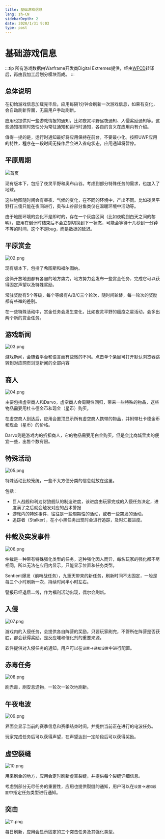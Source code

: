 ```yaml
---
title: 基础游戏信息
lang: zh-CN
sidebarDepth: 2
date: 2020/1/31 9:03
type: post
---
```


# 基础游戏信息

:::tip
所有游戏数据由Warframe开发商Digital Extremes提供，经由[WFCD](https://github.com/WFCD)转译后，再由我加工后划分模块而成。
:::

## 总体说明

在初始游戏信息加载完毕后，应用每隔1分钟会刷新一次游戏信息，如果有变化，会自动刷新界面，无需用户手动刷新。

应用也提供对一些游戏情报的通知，比如夜灵平野昼夜通知、入侵奖励通知等。这些通知按照时效性分为常驻通知和运行时通知，各自的含义在应用内有介绍。

值得一提的是，运行时通知最好将应用保持在前台，不要最小化。按照UWP应用的特性，程序在一段时间无操作后会进入省电状态，应用通知将暂停。

## 平原周期

![首页](https://i.loli.net/2020/01/31/H8MgT2IZb61UcWr.png)

现有版本下，包括了夜灵平野和奥布山谷。考虑到部分特殊任务的需求，也加入了地球。

这些地图随时间会有昼夜、气候的变化，在不同的环境中，产出不同。比如夜灵平野打三傻只能在夜间进行，奥布山谷部分鱼类仅在温暖环境中活动等。

由于地图环境的变化不是即时的，存在一个灰度区间（比如夜晚到白天之间的黎明），应用在倒计时结束后不会立刻切换到下一状态，可能会等待十几秒到一分钟不等的时间，这个不是bug，而是数据的延迟。

## 平原赏金

![02.png](https://i.loli.net/2020/01/31/FfwosY7xIHbEzdN.png)

现有版本下，包括了希图斯和福尔图纳。

这俩开放地图都有各自的地方势力，地方势力会发布一些赏金任务，完成它可以获得固定声望以及特殊奖励。

常驻奖励有5个等级，每个等级有A/B/C三个轮次，随时间轮替，每一轮次的奖励都有些微的差别。

在一些特殊活动中，赏金任务会发生变化，比如夜灵平野的瘟疫之星活动，会多出两个新的赏金任务。

## 游戏新闻

![03.png](https://i.loli.net/2020/01/31/G3LZB82ixWTJNSI.png)

游戏新闻，会随着平台和语言而有些微的不同。点击单个条目可打开默认浏览器跳转到对应网页浏览新闻的全部内容

## 商人

![04.png](https://i.loli.net/2020/01/31/XOB5A8dIafmK7HE.png)

主要包括虚空商人和Darvo，虚空商人会周期性回归，带来一些特殊的物品，这些物品需要用杜卡德金币和现金（星币）购买。

在虚空商人到达后，应用会置顶显示所有虚空商人携带的物品，并附带杜卡德金币和现金（星币）的价格。

Darvo则是游戏内的折扣商人，它的物品需要用白金购买，但是会比商城里卖的便宜一些，出售个数有限。

## 特殊活动

![05.png](https://i.loli.net/2020/01/31/qvzrDphUxQbifXn.png)

特殊活动比较笼统，一些不太方便分类的信息就放在这里。

包括：

- 巨人战舰和利刃豺狼舰队的制造进度，该进度由玩家完成的入侵任务决定，进度满了之后就会触发对应的战术警报
- 游戏内的特殊事件，往往是一些周期性的活动，或者一些突发的活动。
- 追踪者（Stalker），在小小黑任务出现时会进行追踪，及时汇报进度。

## 仲裁及突发事件

![06.png](https://i.loli.net/2020/01/31/fbr5nlAzsaq4QiH.png)

仲裁是一种带有特殊强化类型的任务，这种强化因人而异，每名玩家的强化都不尽相同，所以无法在应用内显示，只能显示位置和任务类型。

Sentient爆发（前哨战任务），九重天带来的新任务，刷新时间不太固定，一般是每三个小时刷新一次，持续时间半小时左右。

警报已经退居二线，作为福利活动出现，偶尔会刷新。

## 入侵

![07.png](https://i.loli.net/2020/01/31/sXmylbUZMCEi3Lt.png)

游戏内的入侵任务，会提供各自阵营的奖励，只要玩家刷完，不管所在阵营是否获胜，都会获得奖励。是反应堆和催化剂的重要来源。

软件提供对入侵任务的通知，用户可以在`设置`->`通知设置`中进行配置。

## 赤毒任务

![08.png](https://i.loli.net/2020/01/31/YVzyU5xI91ThRKl.png)

刷赤毒，刷安息遗物，一轮次一轮次地刷新。

## 午夜电波

![09.png](https://i.loli.net/2020/01/31/OWSh6CHKiDBnmFe.png)

界面会显示当前的赛季信息和赛季结束时间，并提供当前正在进行的电波任务。

玩家完成任务后可以获得声望，在声望达到一定阶段后可以获得奖励。

## 虚空裂缝

![10.png](https://i.loli.net/2020/01/31/NERt9ecoyPSsBgK.png)

用来刷金的地方，应用会定时刷新虚空裂缝，并提供每个裂缝详细信息。

考虑到部分无尽任务的重要性，应用也提供裂缝的通知，用户可以在`设置`->`通知设置`中指定任务类型进行通知。

## 突击

![11.png](https://i.loli.net/2020/01/31/QSwbeaTZ1giBuXh.png)

每日刷新，应用会显示固定的三个突击任务及其强化类型。